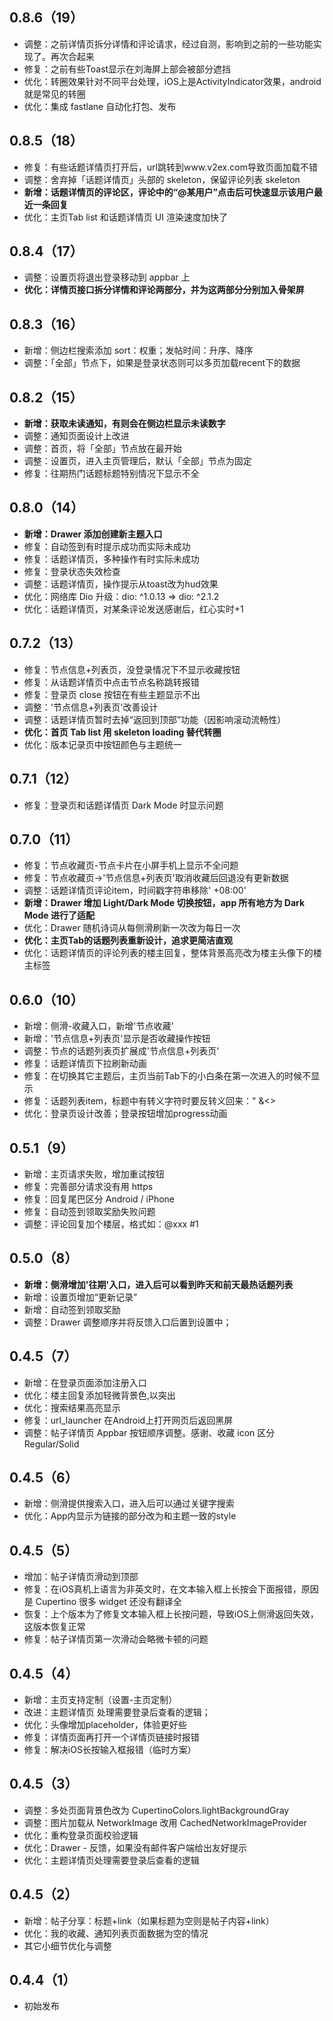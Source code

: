 ## 0.8.6（19）

- 调整：之前详情页拆分详情和评论请求，经过自测，影响到之前的一些功能实现了。再次合起来
- 修复：之前有些Toast显示在刘海屏上部会被部分遮挡
- 优化：转圈效果针对不同平台处理，iOS上是ActivityIndicator效果，android就是常见的转圈
- 优化：集成 fastlane 自动化打包、发布

## 0.8.5（18）

- 修复：有些话题详情页打开后，url跳转到www.v2ex.com导致页面加载不错
- 调整：舍弃掉「话题详情页」头部的 skeleton，保留评论列表 skeleton
- **新增：话题详情页的评论区，评论中的“@某用户”点击后可快速显示该用户最近一条回复**
- 优化：主页Tab list 和话题详情页 UI 渲染速度加快了

## 0.8.4（17）

- 调整：设置页将退出登录移动到 appbar 上
- **优化：详情页接口拆分详情和评论两部分，并为这两部分分别加入骨架屏**

## 0.8.3（16）

- 新增：侧边栏搜索添加 sort：权重；发帖时间：升序、降序
- 调整：「全部」节点下，如果是登录状态则可以多页加载recent下的数据

## 0.8.2（15）

- **新增：获取未读通知，有则会在侧边栏显示未读数字**
- 调整：通知页面设计上改进
- 调整：首页，将「全部」节点放在最开始
- 调整：设置页，进入主页管理后，默认「全部」节点为固定
- 修复：往期热门话题标题特别情况下显示不全

## 0.8.0（14）

- **新增：Drawer 添加创建新主题入口**
- 修复：自动签到有时提示成功而实际未成功
- 修复：话题详情页，多种操作有时实际未成功
- 修复：登录状态失效检查
- 调整：话题详情页，操作提示从toast改为hud效果
- 优化：网络库 Dio 升级：dio: ^1.0.13 => dio: ^2.1.2
- 优化：话题详情页，对某条评论发送感谢后，红心实时+1

## 0.7.2（13）

- 修复：节点信息+列表页，没登录情况下不显示收藏按钮
- 修复：从话题详情页中点击节点名称跳转报错
- 修复：登录页 close 按钮在有些主题显示不出
- 调整：'节点信息+列表页'改善设计
- 调整：话题详情页暂时去掉“返回到顶部”功能（因影响滚动流畅性）
- **优化：首页 Tab list 用 skeleton loading 替代转圈**
- 优化：版本记录页中按钮颜色与主题统一

## 0.7.1（12）

- 修复：登录页和话题详情页 Dark Mode 时显示问题

## 0.7.0（11）

- 修复：节点收藏页-节点卡片在小屏手机上显示不全问题
- 修复：节点收藏页->'节点信息+列表页'取消收藏后回退没有更新数据
- 调整：话题详情页评论item，时间戳字符串移除' +08:00'
- **新增：Drawer 增加 Light/Dark Mode 切换按钮，app 所有地方为 Dark Mode 进行了适配**
- 优化：Drawer 随机诗词从每侧滑刷新一次改为每日一次
- **优化：主页Tab的话题列表重新设计，追求更简洁直观**
- 优化：话题详情页的评论列表的楼主回复，整体背景高亮改为楼主头像下的楼主标签

## 0.6.0（10）

- 新增：侧滑-收藏入口，新增'节点收藏'
- 新增：'节点信息+列表页'显示是否收藏操作按钮
- 调整：节点的话题列表页扩展成'节点信息+列表页'
- 修复：话题详情页下拉刷新动画
- 修复：在切换其它主题后，主页当前Tab下的小白条在第一次进入的时候不显示
- 修复：话题列表item，标题中有转义字符时要反转义回来：&quot; &amp;&lt;&gt;
- 优化：登录页设计改善；登录按钮增加progress动画

## 0.5.1（9）

- 新增：主页请求失败，增加重试按钮
- 修复：完善部分请求没有用 https
- 修复：回复尾巴区分 Android / iPhone
- 修复：自动签到领取奖励失败问题
- 调整：评论回复加个楼层，格式如：@xxx #1

## 0.5.0（8）

- **新增：侧滑增加'往期'入口，进入后可以看到昨天和前天最热话题列表**
- 新增：设置页增加“更新记录”
- 新增：自动签到领取奖励
- 调整：Drawer 调整顺序并将反馈入口后置到设置中；

## 0.4.5（7）

- 新增：在登录页面添加注册入口
- 优化：楼主回复添加轻微背景色,以突出
- 优化：搜索结果高亮显示
- 修复：url_launcher 在Android上打开网页后返回黑屏 
- 调整：帖子详情页 Appbar 按钮顺序调整。感谢、收藏 icon 区分 Regular/Solid

## 0.4.5（6）

- 新增：侧滑提供搜索入口，进入后可以通过关键字搜索
- 优化：App内显示为链接的部分改为和主题一致的style
  
## 0.4.5（5）

- 增加：帖子详情页滑动到顶部
- 修复：在iOS真机上语言为非英文时，在文本输入框上长按会下面报错，原因是 Cupertino 很多 widget 还没有翻译全
- 恢复：上个版本为了修复文本输入框上长按问题，导致iOS上侧滑返回失效，这版本恢复正常
- 修复：帖子详情页第一次滑动会略微卡顿的问题

## 0.4.5（4）

- 新增：主页支持定制（设置-主页定制）
- 改进：主题详情页 处理需要登录后查看的逻辑；
- 优化：头像增加placeholder，体验更好些
- 修复：详情页面再打开一个详情页链接时报错
- 修复：解决iOS长按输入框报错（临时方案）

## 0.4.5（3）

- 调整：多处页面背景色改为 CupertinoColors.lightBackgroundGray
- 调整：图片加载从 NetworkImage 改用 CachedNetworkImageProvider
- 优化：重构登录页面校验逻辑
- 优化：Drawer - 反馈，如果没有邮件客户端给出友好提示
- 优化：主题详情页处理需要登录后查看的逻辑

## 0.4.5（2）

- 新增：帖子分享：标题+link（如果标题为空则是帖子内容+link）
- 优化：我的收藏、通知列表页面数据为空的情况
- 其它小细节优化与调整

## 0.4.4（1）

- 初始发布
